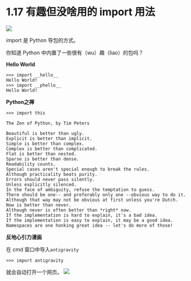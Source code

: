 # 1.17 有趣但没啥用的 import 用法
![](http://image.iswbm.com/20200804124133.png)

import 是 Python 导包的方式。

你知道 Python 中内置了一些很有（wu）趣（liao）的包吗？

**Hello World**

```
>>> import __hello__
Hello World!
>>> import __phello__
Hello World!
```

**Python之禅**

```
>>> import this

The Zen of Python, by Tim Peters

Beautiful is better than ugly.
Explicit is better than implicit.
Simple is better than complex.
Complex is better than complicated.
Flat is better than nested.
Sparse is better than dense.
Readability counts.
Special cases aren't special enough to break the rules.
Although practicality beats purity.
Errors should never pass silently.
Unless explicitly silenced.
In the face of ambiguity, refuse the temptation to guess.
There should be one-- and preferably only one --obvious way to do it.
Although that way may not be obvious at first unless you're Dutch.
Now is better than never.
Although never is often better than *right* now.
If the implementation is hard to explain, it's a bad idea.
If the implementation is easy to explain, it may be a good idea.
Namespaces are one honking great idea -- let's do more of those!
```

**反地心引力漫画**

在 cmd 窗口中导入`antigravity`

```
>>> import antigravity
```

就会自动打开一个网页。
![](http://image.iswbm.com/20190511165735.png)


